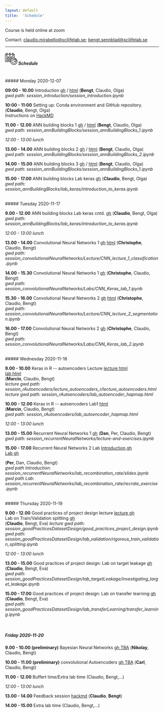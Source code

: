 ```yaml
---
layout: default
title:  'Schedule'
---
```


Course is held online at zoom

Contact: [claudio.mirabello@scilifelab.se](claudio.mirabello@scilifelab.se); [bengt.sennblad@scilifelab.se](bengt.sennblad@scilifelab.se)

----

##### <img border="0" src="icons/schedule-02.svg" width="40" height="40"> Schedule
<br/>
##### Monday 2020-12-07

**09:00 - 10.00** Introduction
[gh](https://github.com/NBISweden/workshop-neural-nets-and-deep-learning/blob/master/session_introduction/session_introduction.ipynb) / [html](session_introduction/session_introduction.html)
(**Bengt**, Claudio, Olga)  
_gwd path: session_introduction/session_introduction.ipynb_


**10:00 - 11:00** Setting up: Conda environment and GitHub repository.
(**Claudio**, Bengt, Olga)  
Instructions on [HackMD](https://hackmd.io/fZc9DFyDSOO5Kd4RORb4Uw)

**11.00 - 12.00** ANN building blocks 1
[gh](https://github.com/NBISweden/workshop-neural-nets-and-deep-learning/blob/master/session_annBuildingBlocks/session_annBuildingBlocks_1.ipynb) / [html](session_annBuildingBlocks/session_annBuildingBlocks_1.html)
(**Bengt**, Claudio, Olga)  
_gwd path: session_annBuildingBlocks/session_annBuildingBlocks_1.ipynb_

*12:00 - 13:00 lunch*

**13.00 - 14.00** ANN building blocks 2
[gh](https://github.com/NBISweden/workshop-neural-nets-and-deep-learning/blob/master/session_annBuildingBlocks/session_annBuildingBlocks_2.ipynb) / [html](session_annBuildingBlocks/session_annBuildingBlocks_2.html)
(**Bengt**, Claudio, Olga)  
_gwd path: session_annBuildingBlocks/session_annBuildingBlocks_2.ipynb_

**14.00 - 15.00** ANN building blocks 3
[gh](https://github.com/NBISweden/workshop-neural-nets-and-deep-learning/blob/master/session_annBuildingBlocks/session_annBuildingBlocks_3.ipynb) / [html](session_annBuildingBlocks/session_annBuildingBlocks_3.html)
(**Bengt**, Claudio, Olga)  
_gwd path: session_annBuildingBlocks/session_annBuildingBlocks_1.ipynb_

**15.00 - 17.00** ANN building blocks Lab keras
[gh](https://github.com/NBISweden/workshop-neural-nets-and-deep-learning/blob/master/session_annBuildingBlocks/lab_keras/introduction_to_keras.ipynb)
(**Claudio**, Bengt, Olga)  
_gwd path: session_annBuildingBlocks/lab_keras/introduction_to_keras.ipynb_

<br/>
##### Tuesday 2020-11-17

**9.00 - 12.00** ANN building blocks Lab keras cntd.
[gh](https://github.com/NBISweden/workshop-neural-nets-and-deep-learning/blob/master/session_annBuildingBlocks/lab_keras/introduction_to_keras.ipynb)
(**Claudio**, Bengt, Olga)  
_gwd path: session_annBuildingBlocks/lab_keras/introduction_to_keras.ipynb_


*12:00 - 13:00 lunch*

**13.00 - 14.00** Convolutional Neural Networks 1 [gh](https://github.com/NBISweden/workshop-neural-nets-and-deep-learning/blob/master/session_convolutionalNeuralNetworks/Lecture/CNN_lecture_1_classification.ipynb) [html](session_convolutionalNeuralNetworks/Lecture/CNN_lecture_1_classification.html) (**Christophe**, Claudio, Bengt)  
_gwd path: session_convolutionalNeuralNetworks/Lecture/CNN_lecture_1_classification.ipynb_

**14.00 - 15.30** Convolutional Neural Networks 1 [gh](https://github.com/NBISweden/workshop-neural-nets-and-deep-learning/blob/master/session_convolutionalNeuralNetworks/Labs/CNN_Keras_lab_1.ipynb) (**Christophe**, Claudio, Bengt)  
_gwd path: session_convolutionalNeuralNetworks/Labs/CNN_Keras_lab_1.ipynb_

**15.30 - 16.00** Convolutional Neural Networks 2 [gh](https://github.com/NBISweden/workshop-neural-nets-and-deep-learning/blob/master/session_convolutionalNeuralNetworks/Lecture/CNN_lecture_2_segmentation.ipynb) [html](session_convolutionalNeuralNetworks/Lecture/CNN_lecture_2_segmentation.html) (**Christophe**, Claudio, Bengt)  
_gwd path: session_convolutionalNeuralNetworks/Lecture/CNN_lecture_2_segmentation.ipynb_

**16.00 - 17.00** Convolutional Neural Networks 2 [gh](https://github.com/NBISweden/workshop-neural-nets-and-deep-learning/blob/master/session_convolutionalNeuralNetworks/Labs/CNN_Keras_lab_2.ipynb) (**Christophe**, Claudio, Bengt)  
_gwd path: session_convolutionalNeuralNetworks/Labs/CNN_Keras_lab_2.ipynb_


<br/>
##### Wednesday 2020-11-18

**9.00 - 10.00** Keras in R -- autoencoders Lecture [lecture html](session_rAutoencoders/lecture_autoencoders_r/lecture_autoencoders.html)  
[lab html](session_rAutoencoders/lab_autoencoder_hapmap.html)  
(**Marcin**, Claudio, Bengt)  
_lecture gwd path: session_rAutoencoders/lecture_autoencoders_r/lecture_autoencoders.html_
_lecture gwd path: session_rAutoencoders/lab_autoencoder_hapmap.html_

**10.00 - 12.00** Keras in R -- autoencoders Lab1 [html](session_rAutoencoders/lab_autoencoder_hapmap.html)  
(**Marcin**, Claudio, Bengt)  
_gwd path: session_rAutoencoders/lab_autoencoder_hapmap.html_

*12:00 - 13:00 lunch*

**13.00 - 15.00** Recurrent Neural Networks 1
[gh](https://github.com/NBISweden/workshop-neural-nets-and-deep-learning/blob/master/session_recurrentNeuralNetworks/lecture-and-exercises.ipynb)
(**Dan**, Per, Claudio, Bengt)  
_gwd path: session_recurrentNeuralNetworks/lecture-and-exercises.ipynb_


**15.00 - 17.00** Recurrent Neural Networks 2 Lab
[Introduction gh](https://github.com/NBISweden/workshop-neural-nets-and-deep-learning/blob/master/session_recurrentNeuralNetworks/lab_recombination_rate/slides.ipynb)  
[Lab gh](https://github.com/NBISweden/workshop-neural-nets-and-deep-learning/blob/master/session_recurrentNeuralNetworks/lab_recombination_rate/recrate_exercise.ipynb)

(**Per**, Dan, Claudio, Bengt)  
_gwd path Introduction: session_recurrentNeuralNetworks/lab_recombination_rate/slides.ipynb_  
_gwd path Lab: session_recurrentNeuralNetworks/lab_recombination_rate/recrate_exercise.ipynb_


<br/>
##### Thursday 2020-11-19

**9.00 - 12.00** Good practices of project design lecture [lecture gh](https://github.com/NBISweden/workshop-neural-nets-and-deep-learning/blob/master/session_goodPracticesDatasetDesign/good_practices_project_design.ipynb)  
Lab on Train/Validation splitting [gh](https://github.com/NBISweden/workshop-neural-nets-and-deep-learning/blob/master/session_goodPracticesDatasetDesign/lab_validation/rigorous_train_validation_splitting.ipynb)  
(**Claudio**, Bengt, Eva)
_lecture gwd path: session_goodPracticesDatasetDesign/good_practices_project_design.ipynb_
_gwd path: session_goodPracticesDatasetDesign/lab_validation/rigorous_train_validation_splitting.ipynb_

*12:00 - 13:00 lunch*


**13.00 - 15.00** Good practices of project design: Lab on target leakage [gh](https://github.com/NBISweden/workshop-neural-nets-and-deep-learning/blob/master/session_goodPracticesDatasetDesign/lab_targetLeakage/investigating_target_leakage.ipynb) (**Claudio**, Bengt, Eva)  
_gwd path: session_goodPracticesDatasetDesign/lab_targetLeakage/investigating_target_leakage.ipynb_

**15.00 - 17.00** Good practices of project design: Lab on transfer learning [gh](https://github.com/NBISweden/workshop-neural-nets-and-deep-learning/blob/master/session_goodPracticesDatasetDesign/lab_transferLearning/transfer_learning.ipynb) (**Claudio**, Bengt, Eva)  
_gwd path: session_goodPracticesDatasetDesign/lab_transferLearning/transfer_learning.ipynb_

<br/>

##### Friday 2020-11-20

**9.00 - 10.00 (preliminary)** Bayesian Neural Networks [gh TBA](TBA) (**Nikolay**, Claudio, Bengt)

**10.00 - 11.00 (preliminary)** convolutional Autoencoders  [gh TBA](TBA) (**Carl**, Claudio, Bengt)

**11.00 - 12.00** Buffert time/Extra lab time (Claudio, Bengt,...)

*12:00 - 13:00 lunch*

**13.00 - 14.00** Feedback session [hackmd](session_feedback/session_feedback.xx) (**Claudio**, **Bengt**)

**14.00 - 15.00** Extra lab time (Claudio, Bengt,...)

<br/><br/>
